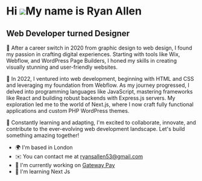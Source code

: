Hi ![](https://user-images.githubusercontent.com/18350557/176309783-0785949b-9127-417c-8b55-ab5a4333674e.gif)My name is Ryan Allen
==================================================================================================================================

Web Developer turned Designer
-----------------------------

💼 After a career switch in 2020 from graphic design to web design, I found my passion in crafting digital experiences. Starting with tools like Wix, Webflow, and WordPress Page Builders, I honed my skills in creating visually stunning and user-friendly websites.

🚀 In 2022, I ventured into web development, beginning with HTML and CSS and leveraging my foundation from Webflow. As my journey progressed, I delved into programming languages like JavaScript, mastering frameworks like React and building robust backends with Express.js servers. My exploration led me to the world of Next.js, where I now craft fully functional applications and custom PHP WordPress themes.

🌱 Constantly learning and adapting, I'm excited to collaborate, innovate, and contribute to the ever-evolving web development landscape. Let's build something amazing together!

*   🌍  I'm based in London
*   ✉️  You can contact me at [ryansallen53@gmail.com](mailto:ryansallen53@gmail.com)
*   🚀  I'm currently working on [Gateway Pay](http://gatewaypay.io)
*   🧠  I'm learning Next Js
